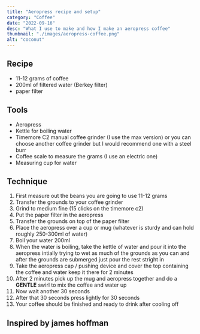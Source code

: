 ```yaml
---
title: "Aeropress recipe and setup"
category: "Coffee"
date: "2022-09-16"
desc: "What I use to make and how I make an aeropress coffee"
thumbnail: "./images/aeropress-coffee.png"
alt: "coconut"
---
```


## Recipe

- 11-12 grams of coffee
- 200ml of filtered water (Berkey filter)
- paper filter

## Tools

- Aeropress
- Kettle for boiling water
- Timemore C2 manual coffee grinder (I use the max version) or you can choose another coffee grinder but I would recommend one with a steel burr
- Coffee scale to measure the grams (I use an electric one)
- Measuring cup for water

## Technique

1. First measure out the beans you are going to use 11-12 grams
2. Transfer the grounds to your coffee grinder
3. Grind to medium fine (15 clicks on the timemore c2)
4. Put the paper filter in the aeropress
5. Transfer the grounds on top of the paper filter
6. Place the aeropress over a cup or mug (whatever is sturdy and can hold roughly 250-300ml of water)
7. Boil your water 200ml
8. When the water is boiling, take the kettle of water and pour it into the aeropress intially trying to wet as much of the grounds as you can and after the grounds are submerged just pour the rest stright in
10. Take the aeropress cap / pushing device and cover the top containing the coffee and water keep it there for 2 minutes
11. After 2 minutes pick up the mug and aeropress together and do a **GENTLE** swirl to mix the coffee and water up
12. Now wait another 30 seconds
13. After that 30 seconds press lightly for 30 seconds
14. Your coffee should be finished and ready to drink after cooling off


## Inspired by james hoffman



